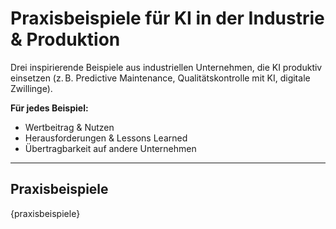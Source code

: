 # Praxisbeispiele für KI in der Industrie & Produktion

Drei inspirierende Beispiele aus industriellen Unternehmen, die KI produktiv einsetzen (z. B. Predictive Maintenance, Qualitätskontrolle mit KI, digitale Zwillinge).

**Für jedes Beispiel:**
- Wertbeitrag & Nutzen
- Herausforderungen & Lessons Learned
- Übertragbarkeit auf andere Unternehmen

---

## Praxisbeispiele

{praxisbeispiele}